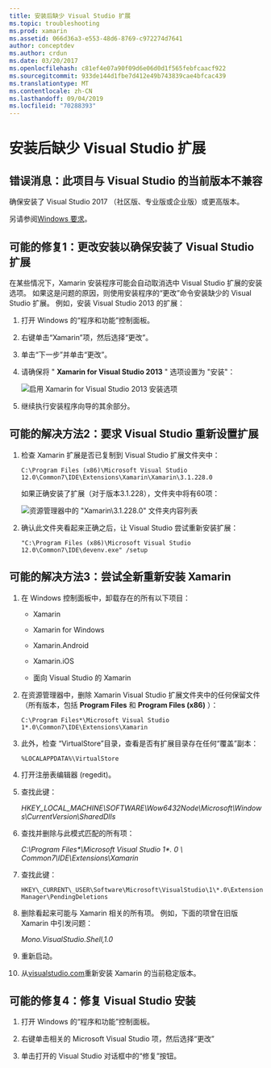 ```yaml
---
title: 安装后缺少 Visual Studio 扩展
ms.topic: troubleshooting
ms.prod: xamarin
ms.assetid: 066d36a3-e553-48d6-8769-c972274d7641
author: conceptdev
ms.author: crdun
ms.date: 03/20/2017
ms.openlocfilehash: c81ef4e07a90f09d6e06d0d1f565febfcaacf922
ms.sourcegitcommit: 933de144d1fbe7d412e49b743839cae4bfcac439
ms.translationtype: MT
ms.contentlocale: zh-CN
ms.lasthandoff: 09/04/2019
ms.locfileid: "70288393"
---
```

# <a name="missing-visual-studio-extensions-after-installation"></a>安装后缺少 Visual Studio 扩展

## <a name="error-message-this-project-is-incompatible-with-the-current-edition-of-visual-studio"></a>错误消息：此项目与 Visual Studio 的当前版本不兼容

确保安装了 Visual Studio 2017 （社区版、专业版或企业版）或更高版本。

另请参阅[Windows 要求](~/cross-platform/get-started/requirements.md#windows-requirements)。

## <a name="possible-fix-1-change-the-installation-to-make-sure-the-visual-studio-extensions-are-installed"></a>可能的修复1：更改安装以确保安装了 Visual Studio 扩展

在某些情况下，Xamarin 安装程序可能会自动取消选中 Visual Studio 扩展的安装选项。 如果这是问题的原因，则使用安装程序的“更改”命令安装缺少的 Visual Studio 扩展。 例如，安装 Visual Studio 2013 的扩展：

1. 打开 Windows 的“程序和功能”控制面板。

2. 右键单击“Xamarin”项，然后选择“更改”。

3. 单击“下一步”并单击“更改”。

4. 请确保将 " **Xamarin for Visual Studio 2013** " 选项设置为 "安装"：

    ![](missing-vs-extensions-images/installer.png "启用 Xamarin for Visual Studio 2013 安装选项")

5. 继续执行安装程序向导的其余部分。

## <a name="possible-fix-2-ask-visual-studio-to-set-up-the-extensions-again"></a>可能的解决方法2：要求 Visual Studio 重新设置扩展

1. 检查 Xamarin 扩展是否已复制到 Visual Studio 扩展文件夹中：

    `C:\Program Files (x86)\Microsoft Visual Studio 12.0\Common7\IDE\Extensions\Xamarin\Xamarin\3.1.228.0`

    如果正确安装了扩展（对于版本3.1.228），文件夹中将有60项：


    ![](missing-vs-extensions-images/folder.png "资源管理器中的 \"Xamarin\3.1.228.0\" 文件夹内容列表")

2. 确认此文件夹看起来正确之后，让 Visual Studio 尝试重新安装扩展：

    `"C:\Program Files (x86)\Microsoft Visual Studio 12.0\Common7\IDE\devenv.exe" /setup`

## <a name="possible-fix-3-try-a-fresh-reinstall-of-xamarin"></a>可能的解决方法3：尝试全新重新安装 Xamarin

1. 在 Windows 控制面板中，卸载存在的所有以下项目：

    * Xamarin

    * Xamarin for Windows

    * Xamarin.Android

    * Xamarin.iOS

    * 面向 Visual Studio 的 Xamarin

2. 在资源管理器中，删除 Xamarin Visual Studio 扩展文件夹中的任何保留文件（所有版本，包括 **Program Files** 和 **Program Files (x86)** ）：

    `C:\Program Files*\Microsoft Visual Studio 1*.0\Common7\IDE\Extensions\Xamarin`

3. 此外，检查 “VirtualStore”目录，查看是否有扩展目录存在任何“覆盖”副本：

    `%LOCALAPPDATA%\VirtualStore`

4. 打开注册表编辑器 (regedit)。

5. 查找此键：

    _HKEY\_LOCAL\_MACHINE\SOFTWARE\Wow6432Node\Microsoft\Windows\CurrentVersion\SharedDlls_

6. 查找并删除与此模式匹配的所有项：

    _C:\Program Files\*\Microsoft Visual Studio 1\*. 0 \ Common7\IDE\Extensions\Xamarin_

7. 查找此键：

    `HKEY\_CURRENT\_USER\Software\Microsoft\VisualStudio\1\*.0\ExtensionManager\PendingDeletions`

8. 删除看起来可能与 Xamarin 相关的所有项。 例如，下面的项曾在旧版 Xamarin 中引发问题：

    _Mono.VisualStudio.Shell,1.0_

9. 重新启动。

10. 从[visualstudio.com](https://visualstudio.com/xamarin)重新安装 Xamarin 的当前稳定版本。

## <a name="possible-fix-4-repair-visual-studio-installation"></a>可能的修复4：修复 Visual Studio 安装

1. 打开 Windows 的“程序和功能”控制面板。

2. 右键单击相关的 Microsoft Visual Studio 项，然后选择“更改”

3. 单击打开的 Visual Studio 对话框中的“修复”按钮。
